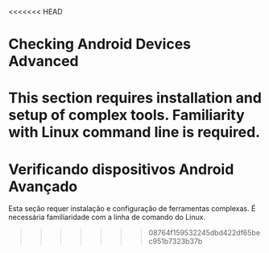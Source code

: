 <<<<<<< HEAD
# Checking Android Devices Advanced

This section requires installation and setup of complex tools. Familiarity with Linux command line is required.
=======
# Verificando dispositivos Android Avançado

Esta seção requer instalação e configuração de ferramentas complexas. É necessária familiaridade com a linha de comando do Linux.
>>>>>>> 08764f159532245dbd422df65bec951b7323b37b
